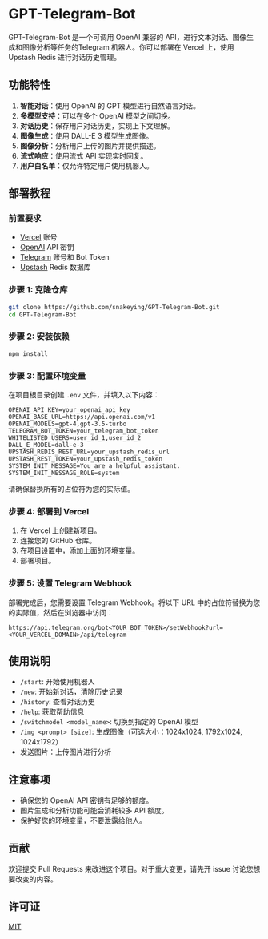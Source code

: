 # GPT-Telegram-Bot

GPT-Telegram-Bot 是一个可调用 OpenAI 兼容的 API，进行文本对话、图像生成和图像分析等任务的Telegram 机器人。你可以部署在 Vercel 上，使用 Upstash Redis 进行对话历史管理。

## 功能特性

1. **智能对话**：使用 OpenAI 的 GPT 模型进行自然语言对话。
2. **多模型支持**：可以在多个 OpenAI 模型之间切换。
3. **对话历史**：保存用户对话历史，实现上下文理解。
4. **图像生成**：使用 DALL-E 3 模型生成图像。
5. **图像分析**：分析用户上传的图片并提供描述。
6. **流式响应**：使用流式 API 实现实时回复。
7. **用户白名单**：仅允许特定用户使用机器人。

## 部署教程

### 前置要求

- [Vercel](https://vercel.com/) 账号
- [OpenAI](https://openai.com/) API 密钥
- [Telegram](https://telegram.org/) 账号和 Bot Token
- [Upstash](https://upstash.com/) Redis 数据库

### 步骤 1: 克隆仓库

```bash
git clone https://github.com/snakeying/GPT-Telegram-Bot.git
cd GPT-Telegram-Bot
```

### 步骤 2: 安装依赖

```bash
npm install
```

### 步骤 3: 配置环境变量

在项目根目录创建 `.env` 文件，并填入以下内容：

```
OPENAI_API_KEY=your_openai_api_key
OPENAI_BASE_URL=https://api.openai.com/v1
OPENAI_MODELS=gpt-4,gpt-3.5-turbo
TELEGRAM_BOT_TOKEN=your_telegram_bot_token
WHITELISTED_USERS=user_id_1,user_id_2
DALL_E_MODEL=dall-e-3
UPSTASH_REDIS_REST_URL=your_upstash_redis_url
UPSTASH_REST_TOKEN=your_upstash_redis_token
SYSTEM_INIT_MESSAGE=You are a helpful assistant.
SYSTEM_INIT_MESSAGE_ROLE=system
```

请确保替换所有的占位符为您的实际值。

### 步骤 4: 部署到 Vercel

1. 在 Vercel 上创建新项目。
2. 连接您的 GitHub 仓库。
3. 在项目设置中，添加上面的环境变量。
4. 部署项目。

### 步骤 5: 设置 Telegram Webhook

部署完成后，您需要设置 Telegram Webhook。将以下 URL 中的占位符替换为您的实际值，然后在浏览器中访问：

```
https://api.telegram.org/bot<YOUR_BOT_TOKEN>/setWebhook?url=<YOUR_VERCEL_DOMAIN>/api/telegram
```

## 使用说明

- `/start`: 开始使用机器人
- `/new`: 开始新对话，清除历史记录
- `/history`: 查看对话历史
- `/help`: 获取帮助信息
- `/switchmodel <model_name>`: 切换到指定的 OpenAI 模型
- `/img <prompt> [size]`: 生成图像（可选大小：1024x1024, 1792x1024, 1024x1792）
- 发送图片：上传图片进行分析

## 注意事项

- 确保您的 OpenAI API 密钥有足够的额度。
- 图片生成和分析功能可能会消耗较多 API 额度。
- 保护好您的环境变量，不要泄露给他人。

## 贡献

欢迎提交 Pull Requests 来改进这个项目。对于重大变更，请先开 issue 讨论您想要改变的内容。

## 许可证

[MIT](https://choosealicense.com/licenses/mit/)
